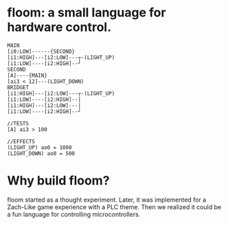 # floom: a small language for hardware control.

    MAIN
    [i0:LOW]------{SECOND}
    [i1:HIGH]---[i2:LOW]---┬-(LIGHT_UP)
    [i1:LOW]----[i2:HIGH]--┘
    SECOND
    [A]----{MAIN}
    [ai3 < 12]---(LIGHT_DOWN)
    BRIDGET
    [i1:HIGH]---[i2:LOW]---┬-(LIGHT_UP)
    [i1:LOW]----[i2:HIGH]--|
    [i1:HIGH]---[i2:LOW]---|
    [i1:LOW]----[i2:HIGH]--┘
    
    //TESTS
    [A] ai3 > 100
    
    //EFFECTS
    (LIGHT_UP) ao0 = 1000
    (LIGHT_DOWN) ao0 = 500

# Why build floom? 
floom started as a thought experiment. 
Later, it was implemented for a Zach-Like game experience with a PLC theme.
Then we realized it could be a fun language for controlling microcontrollers.
